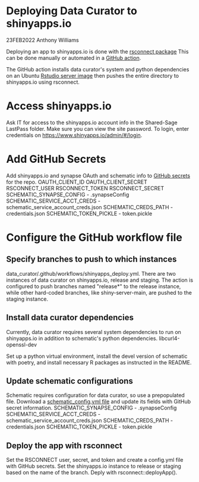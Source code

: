 # Deploying Data Curator to shinyapps.io
23FEB2022
Anthony Williams

Deploying an app to shinyapps.io is done with the [rsconnect package](https://github.com/rstudio/rsconnect/)
This can be done manually or automated in a [GitHub action](https://docs.github.com/en/actions/quickstart).

The GitHub action installs data curator's system and python dependencies on an Ubuntu 
[Rstudio server image](https://hub.docker.com/r/rocker/rstudio) then pushes 
the entire directory to shinyapps.io using rsconnect.

# Access shinyapps.io
Ask IT for access to the shinyapps.io account info in the Shared-Sage LastPass
folder. Make sure you can view the site password. To login, enter credentials on 
https://www.shinyapps.io/admin/#/login.

# Add GitHub Secrets
Add shinyapps.io and synapse OAuth and schematic info to 
[GitHub secrets](https://docs.github.com/en/actions/security-guides/encrypted-secrets) 
for the repo.
OAUTH_CLIENT_ID
OAUTH_CLIENT_SECRET
RSCONNECT_USER
RSCONNECT_TOKEN
RSCONNECT_SECRET
SCHEMATIC_SYNAPSE_CONFIG - .synapseConfig
SCHEMATIC_SERVICE_ACCT_CREDS - schematic_service_account_creds.json
SCHEMATIC_CREDS_PATH - credentials.json
SCHEMATIC_TOKEN_PICKLE - token.pickle

# Configure the GitHub workflow file

## Specify branches to push to which instances
data_curator/.github/workflows/shinyapps_deploy.yml.
There are two instances of data curator on shinyapps.io, release and staging.
The action is configured to push branches named "release*" to the 
release instance, while other hard-coded branches, like shiny-server-main, are
pushed to the staging instance.

## Install data curator dependencies
Currently, data curator requires several system dependencies to run on shinyapps.io 
in addition to schematic's python dependencies. libcurl4-openssl-dev

Set up a python virtual environment, install the devel version of schematic 
with poetry, and install necessary R packages as instructed in the README. 

## Update schematic configurations
Schematic requires configuration for data curator, so use a prepopulated file. 
Download a [schematic_config.yml file](https://github.com/Sage-Bionetworks/data_curator/blob/shiny-server-main/.github/schematic_config.yml) and update its fields with GitHub secret information.
SCHEMATIC_SYNAPSE_CONFIG - .synapseConfig
SCHEMATIC_SERVICE_ACCT_CREDS - schematic_service_account_creds.json
SCHEMATIC_CREDS_PATH - credentials.json
SCHEMATIC_TOKEN_PICKLE - token.pickle

## Deploy the app with rsconnect
Set the RSCONNECT user, secret, and token and create a
config.yml file with GitHub secrets. Set the shinyapps.io instance to release
or staging based on the name of the branch. Deply with rsconnect::deployApp().
